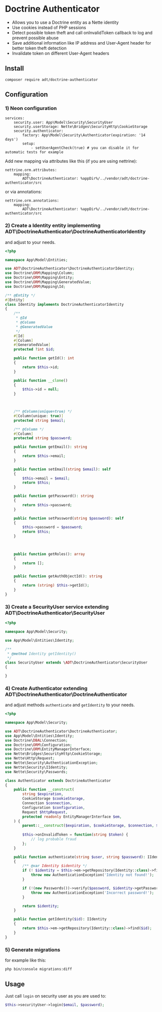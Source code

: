 # Doctrine Authenticator

- Allows you to use a Doctrine entity as a Nette identity
- Use cookies instead of PHP sessions
- Detect possible token theft and call onInvalidToken callback to log and prevent possible abuse
- Save additional information like IP address and User-Agent header for better token theft detection
- Invalidate token on different User-Agent headers

## Install

```
composer require adt/doctrine-authenticator
```

## Configuration

### 1) Neon configuration

```neon
services:
	security.user: App\Model\Security\SecurityUser
	security.userStorage: Nette\Bridges\SecurityHttp\CookieStorage
	security.authenticator:
		factory: App\Model\Security\Authenticator(expiration: '14 days')
		setup:
			- setUserAgentCheck(true) # you can disable it for automatic tests for example
```

Add new mapping via attributes like this (if you are using nettrine):

```neon
nettrine.orm.attributes:
	mapping:
		ADT\DoctrineAuthenticator: %appDir%/../vendor/adt/doctrine-authenticator/src
```

or via annotations:

```neon
nettrine.orm.annotations:
	mapping:
		ADT\DoctrineAuthenticator: %appDir%/../vendor/adt/doctrine-authenticator/src
```

### 2) Create a Identity entity implementing ADT\DoctrineAuthenticator\DoctrineAuthenticatorIdentity

and adjust to your needs.

```php
<?php

namespace App\Model\Entities;

use ADT\DoctrineAuthenticator\DoctrineAuthenticatorIdentity;
use Doctrine\ORM\Mapping\Column;
use Doctrine\ORM\Mapping\Entity;
use Doctrine\ORM\Mapping\GeneratedValue;
use Doctrine\ORM\Mapping\Id;

/** @Entity */
#[Entity]
class Identity implements DoctrineAuthenticatorIdentity
{
	/**
	 * @Id
	 * @Column
	 * @GeneratedValue
	 */
	#[Id]
	#[Column]
	#[GeneratedValue]
	protected ?int $id;

	public function getId(): int
	{
		return $this->id;
	}

	public function __clone()
	{
		$this->id = null;
	}
	


	/** @Column(unique=true) */
	#[Column(unique: true)]
	protected string $email;

	/** @Column */
	#[Column]
	protected string $password;

	public function getEmail(): string
	{
		return $this->email;
	}

	public function setEmail(string $email): self
	{
		$this->email = $email;
		return $this;
	}

	public function getPassword(): string
	{
		return $this->password;
	}

	public function setPassword(string $password): self
	{
		$this->password = $password;
		return $this;
	}

	
	
	public function getRoles(): array
	{
		return [];
	}

	public function getAuthObjectId(): string
	{
		return (string) $this->getId();
	}
}
```

### 3) Create a SecurityUser service extending ADT\DoctrineAuthenticator\SecurityUser

```php
<?php

namespace App\Model\Security;

use App\Model\Entities\Identity;

/**
 * @method Identity getIdentity()
 */
class SecurityUser extends \ADT\DoctrineAuthenticator\SecurityUser
{

}
```

### 4) Create Authenticator extending ADT\DoctrineAuthenticator\DoctrineAuthenticator

and adjust methods `authenticate` and `getIdentity` to your needs. 

```php
<?php

namespace App\Model\Security;

use ADT\DoctrineAuthenticator\DoctrineAuthenticator;
use App\Model\Entities\Identity;
use Doctrine\DBAL\Connection;
use Doctrine\ORM\Configuration;
use Doctrine\ORM\EntityManagerInterface;
use Nette\Bridges\SecurityHttp\CookieStorage;
use Nette\Http\Request;
use Nette\Security\AuthenticationException;
use Nette\Security\IIdentity;
use Nette\Security\Passwords;

class Authenticator extends DoctrineAuthenticator
{
	public function __construct(
		string $expiration,
		CookieStorage $cookieStorage,
		Connection $connection,
		Configuration $configuration,
		Request $httpRequest,
		protected readonly EntityManagerInterface $em,
	) {
		parent::__construct($expiration, $cookieStorage, $connection, $configuration, $httpRequest);
		
		$this->onInvalidToken = function(string $token) {
			// log probable fraud
		};
	}

	public function authenticate(string $user, string $password): IIdentity
	{
		/** @var Identity $identity */
		if (! $identity = $this->em->getRepository(Identity::class)->findOneBy(['email' => $user])) {
			throw new AuthenticationException('Identity not found!');
		}

		if (!(new Passwords())->verify($password, $identity->getPassword())) {
			throw new AuthenticationException('Incorrect password!');
		}

		return $identity;
	}

	public function getIdentity($id): IIdentity
	{
		return $this->em->getRepository(Identity::class)->find($id);
	}
}
```

### 5) Generate migrations

for example like this:

```bash
php bin/console migrations:diff
```

## Usage

Just call `login` on security user as you are used to:

```php
$this->securityUser->login($email, $password);
```
